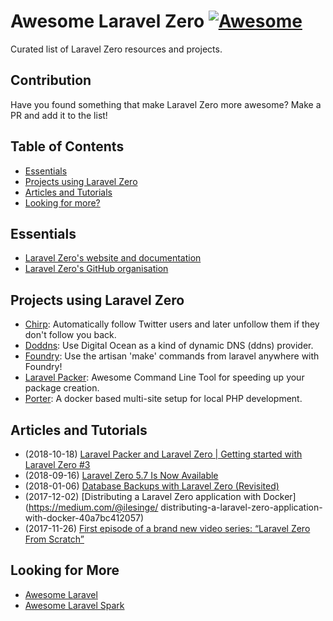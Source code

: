# Awesome Laravel Zero [![Awesome](https://cdn.rawgit.com/sindresorhus/awesome/d7305f38d29fed78fa85652e3a63e154dd8e8829/media/badge.svg)](https://github.com/sindresorhus/awesome)

Curated list of Laravel Zero resources and projects.

## Contribution
Have you found something that make Laravel Zero more awesome? Make a PR and add it to the list!

## Table of Contents

- [Essentials](#essentials)
- [Projects using Laravel Zero](#projects-using-laravel-zero)
- [Articles and Tutorials](#articles-and-tutorials)
- [Looking for more?](#looking-for-more)

## Essentials
* [Laravel Zero's website and documentation](https://laravel-zero.com/)
* [Laravel Zero's GitHub organisation](https://github.com/laravel-zero/)

## Projects using Laravel Zero
* [Chirp](https://github.com/gazugafan/chirp): Automatically follow Twitter users and later unfollow them if they don't follow you back.
* [Doddns](https://github.com/jpmurray/doddns): Use Digital Ocean as a kind of dynamic DNS (ddns) provider.
* [Foundry](https://github.com/Zamerick/foundry): Use the artisan 'make' commands from laravel anywhere with Foundry!
* [Laravel Packer](https://github.com/bitfumes/laravel-packer): Awesome Command Line Tool for speeding up your package creation.
* [Porter](https://github.com/konsulting/porter): A docker based multi-site setup for local PHP development.

## Articles and Tutorials
* (2018-10-18) [Laravel Packer and Laravel Zero | Getting started with Laravel Zero #3](https://www.youtube.com/watch?v=1TPV28QBYbs&feature=youtu.be)
* (2018-09-16) [Laravel Zero 5.7 Is Now Available](https://medium.com/@nunomaduro/laravel-zero-5-7-is-now-available-4a263b119a8c)
* (2018-01-06) [Database Backups with Laravel Zero (Revisited)](https://medium.com/@mattkingshott/database-backups-with-laravel-zero-revisited-18d2ca6aec48)
* (2017-12-02) [Distributing a Laravel Zero application with Docker](https://medium.com/@ilesinge/
distributing-a-laravel-zero-application-with-docker-40a7bc412057)
* (2017-11-26) [First episode of a brand new video series: “Laravel Zero From Scratch”](https://medium.com/@nunomaduro/first-episode-of-a-brand-new-video-series-laravel-zero-from-scratch-65ecf3b0816c)

## Looking for More
* [Awesome Laravel](https://github.com/chiraggude/awesome-laravel)
* [Awesome Laravel Spark](https://github.com/jpmurray/awesome-spark)
